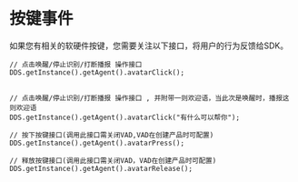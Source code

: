 # 按键事件

如果您有相关的软硬件按键，您需要关注以下接口，将用户的行为反馈给SDK。

    // 点击唤醒/停止识别/打断播报 操作接口
    DDS.getInstance().getAgent().avatarClick();
    
    
    // 点击唤醒/停止识别/打断播报 操作接口 , 并附带一则欢迎语，当此次是唤醒时，播报这则欢迎语
    DDS.getInstance().getAgent().avatarClick("有什么可以帮你");
    
    // 按下按键接口(调用此接口需关闭VAD,VAD在创建产品时可配置)
    DDS.getInstance().getAgent().avatarPress();
    
    // 释放按键接口(调用此接口需关闭VAD，VAD在创建产品时可配置)
    DDS.getInstance().getAgent().avatarRelease();